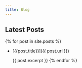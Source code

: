```yaml
---
title: Blog
---
```


## Latest Posts

{% for post in site.posts %}
* [{{post.title}}]({{ post.url }})

  {{ post.excerpt }}
{% endfor %}
